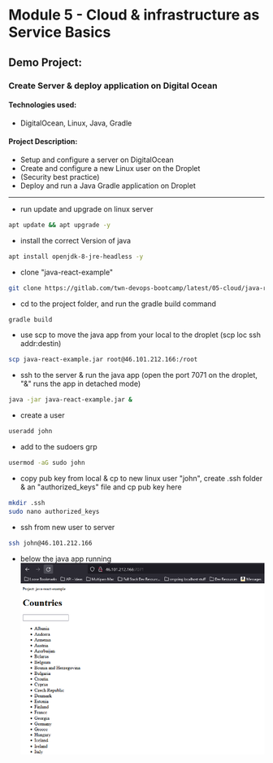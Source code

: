 # Module 5 - Cloud & infrastructure as Service Basics

## Demo Project: 
### Create Server & deploy application on Digital Ocean

#### Technologies used:
- DigitalOcean, Linux, Java, Gradle

#### Project Description:
- Setup and configure a server on DigitalOcean
- Create and configure a new Linux user on the Droplet
- (Security best practice)
- Deploy and run a Java Gradle application on Droplet
---------------------------------------------------------------------------------------------------

- run update and upgrade on linux server

``` bash
apt update && apt upgrade -y
```

- install the correct Version of java
``` bash
apt install openjdk-8-jre-headless -y
```
- clone "java-react-example"
```bash
git clone https://gitlab.com/twn-devops-bootcamp/latest/05-cloud/java-react-example
```
- cd to the project folder, and run the gradle build command
```bash
gradle build
```
- use scp to move the java app from your local to the droplet (scp loc ssh addr:destin)
```bash
scp java-react-example.jar root@46.101.212.166:/root
```
- ssh to the server & run the java app (open the port 7071 on the droplet, "&" runs the app in detached mode)
```bash
java -jar java-react-example.jar &
```
- create a user
```bash
useradd john
```
- add to the sudoers grp
```bash
usermod -aG sudo john
```
- copy pub key from local & cp to new linux user "john", create .ssh folder & an "authorized_keys" file and cp pub key here
```bash
mkdir .ssh
sudo nano authorized_keys
```
- ssh from new user to server
```bash
ssh john@46.101.212.166
```

- below the java app running
![05_image19.png](notes/assets/05_image19.png)

